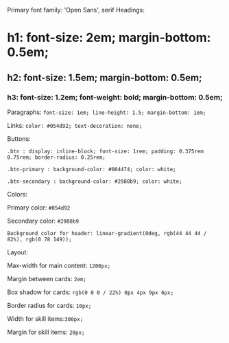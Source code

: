 
Primary font family: 'Open Sans', serif
Headings:
# h1: font-size: 2em; margin-bottom: 0.5em;
## h2: font-size: 1.5em; margin-bottom: 0.5em;
### h3: font-size: 1.2em; font-weight: bold; margin-bottom: 0.5em;


Paragraphs: `font-size: 1em; line-height: 1.5; margin-bottom: 1em;`


Links: `color: #054d92; text-decoration: none;`


Buttons:

`.btn : display: inline-block; font-size: 1rem; padding: 0.375rem 0.75rem; border-radius: 0.25rem;`

`.btn-primary : background-color: #004474; color: white;`

`.btn-secondary : background-color: #2980b9; color: white;`



Colors:

Primary color: `#054d92`

Secondary color: `#2980b9`

`Background color for header: linear-gradient(0deg, rgb(44 44 44 / 82%), rgb(0 78 149));`


Layout:

Max-width for main content: `1200px;`

Margin between cards: `2em;`

Box shadow for cards: `rgb(0 0 0 / 22%) 0px 4px 9px 6px;`

Border radius for cards: `10px;`

Width for skill items:`300px;`

Margin for skill items: `20px;`


